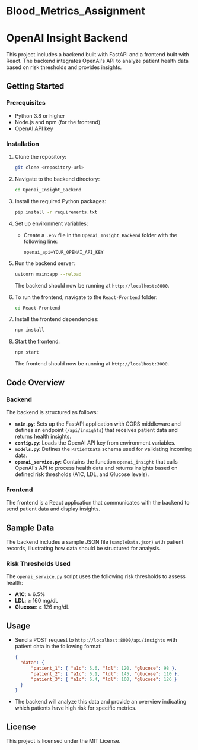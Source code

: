 # Blood_Metrics_Assignment


# OpenAI Insight Backend

This project includes a backend built with FastAPI and a frontend built with React. The backend integrates OpenAI's API to analyze patient health data based on risk thresholds and provides insights.

## Getting Started

### Prerequisites

- Python 3.8 or higher
- Node.js and npm (for the frontend)
- OpenAI API key

### Installation

1. Clone the repository:
    ```bash
    git clone <repository-url>
    ```

2. Navigate to the backend directory:
    ```bash
    cd Openai_Insight_Backend
    ```

3. Install the required Python packages:
    ```bash
    pip install -r requirements.txt
    ```

4. Set up environment variables:
    - Create a `.env` file in the `Openai_Insight_Backend` folder with the following line:
        ```env
        openai_api=YOUR_OPENAI_API_KEY
        ```

5. Run the backend server:
    ```bash
    uvicorn main:app --reload
    ```
   The backend should now be running at `http://localhost:8000`.

6. To run the frontend, navigate to the `React-Frontend` folder:
    ```bash
    cd React-Frontend
    ```

7. Install the frontend dependencies:
    ```bash
    npm install
    ```

8. Start the frontend:
    ```bash
    npm start
    ```
   The frontend should now be running at `http://localhost:3000`.

## Code Overview

### Backend

The backend is structured as follows:

- **`main.py`**: Sets up the FastAPI application with CORS middleware and defines an endpoint (`/api/insights`) that receives patient data and returns health insights.
- **`config.py`**: Loads the OpenAI API key from environment variables.
- **`models.py`**: Defines the `PatientData` schema used for validating incoming data.
- **`openai_service.py`**: Contains the function `openai_insight` that calls OpenAI's API to process health data and returns insights based on defined risk thresholds (A1C, LDL, and Glucose levels).

### Frontend

The frontend is a React application that communicates with the backend to send patient data and display insights. 

## Sample Data

The backend includes a sample JSON file (`sampleData.json`) with patient records, illustrating how data should be structured for analysis.

### Risk Thresholds Used

The `openai_service.py` script uses the following risk thresholds to assess health:
- **A1C**: ≥ 6.5%
- **LDL**: ≥ 160 mg/dL
- **Glucose**: ≥ 126 mg/dL

## Usage

- Send a POST request to `http://localhost:8000/api/insights` with patient data in the following format:
    ```json
    {
      "data": {
          "patient_1": { "a1c": 5.6, "ldl": 120, "glucose": 98 },
          "patient_2": { "a1c": 6.1, "ldl": 145, "glucose": 110 },
          "patient_3": { "a1c": 6.4, "ldl": 160, "glucose": 126 }
      }
    }
    ```
- The backend will analyze this data and provide an overview indicating which patients have high risk for specific metrics.

## License

This project is licensed under the MIT License.

